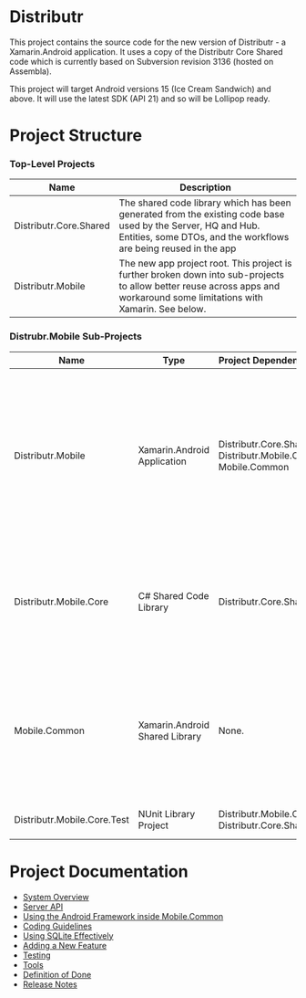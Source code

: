 Distributr
=========================

This project contains the source code for the new version of Distributr - a Xamarin.Android application. It uses a copy of the Distributr Core Shared code which is currently based on Subversion revision 3136 (hosted on Assembla).

This project will target Android versions 15 (Ice Cream Sandwich) and above. It will  use the latest SDK (API 21) and so will be Lollipop ready. 

Project Structure
=================
### Top-Level Projects

| Name | Description |
|------|-------------|
|Distributr.Core.Shared|The shared code library which has been generated from the existing code base used by the Server, HQ and Hub. Entities, some DTOs, and the workflows are being reused in the app|
|Distributr.Mobile| The new app project root. This project is further broken down into sub-projects to allow better reuse across apps and workaround some limitations with Xamarin. See below.|

### Distrubr.Mobile Sub-Projects

| Name | Type | Project Dependencies | Description |
|------|------|----------------------|-------------|
|Distributr.Mobile| Xamarin.Android Application|Distributr.Core.Shared, Distributr.Mobile.Core, Mobile.Common| This is the main project for the app which is built into the final APK file. Xamarin does not provide good support for testing Android code, as a result, this project should be kept as light as possible with the main business logic residing in Distributr.Mobile.Core instead|
|Distributr.Mobile.Core| C# Shared Code Library| Distributr.Core.Shared | This is where most of the app business logic, specific to Distributr, is contained. Keeping code in this project means it an be tested easier using standard C# methods and libraries|
|Mobile.Common| Xamarin.Android Shared Library| None.| This project contains reusable Android code and an Android framework that makes common tasks simpler. Before adding code to the Distributr.Mobile project you should look to add it here if is common enough to be reused|
|Distributr.Mobile.Core.Test| NUnit Library Project| Distributr.Mobile.Core, Distributr.Core.Shared| This project tests the code in Distributr.Mobile.Core|

Project Documentation
=====================
* [System Overview](https://github.com/nutshellit/VirtualCity-Distributr/blob/master/Distributr.Mobile/Distributr.Mobile.Core/Documentation/SYSTEMOVERVIEW.md)
* [Server API](https://github.com/nutshellit/VirtualCity-Distributr/blob/master/Distributr.Mobile/Distributr.Mobile.Core/Documentation/SERVERAPI.md)
* [Using the Android Framework inside Mobile.Common](https://github.com/nutshellit/VirtualCity-Distributr/blob/master/Distributr.Mobile/Distributr.Mobile.Core/Documentation/MOBILECOMMON.md)
* [Coding Guidelines](https://github.com/nutshellit/VirtualCity-Distributr/blob/master/Distributr.Mobile/Distributr.Mobile.Core/Documentation/CODINGGUIDELINES.MD)
* [Using SQLite Effectively](https://github.com/nutshellit/VirtualCity-Distributr/blob/master/Distributr.Mobile/Distributr.Mobile.Core/Documentation/USINGSQLITE.md)
* [Adding a New Feature](https://github.com/nutshellit/VirtualCity-Distributr/blob/master/Distributr.Mobile/Distributr.Mobile.Core/Documentation/NEWFEATURE.md)
* [Testing](https://github.com/nutshellit/VirtualCity-Distributr/blob/master/Distributr.Mobile/Distributr.Mobile.Core/Documentation/TESTING.md)
* [Tools](https://github.com/nutshellit/VirtualCity-Distributr/blob/master/Distributr.Mobile/Distributr.Mobile.Core/Documentation/TOOLS.md)
* [Definition of Done](https://github.com/nutshellit/VirtualCity-Distributr/blob/master/Distributr.Mobile/Distributr.Mobile.Core/Documentation/DOD.md)
* [Release Notes](https://github.com/nutshellit/VirtualCity-Distributr/blob/master/Distributr.Mobile/Distributr.Mobile.Core/Documentation/RELEASENOTES.md)


